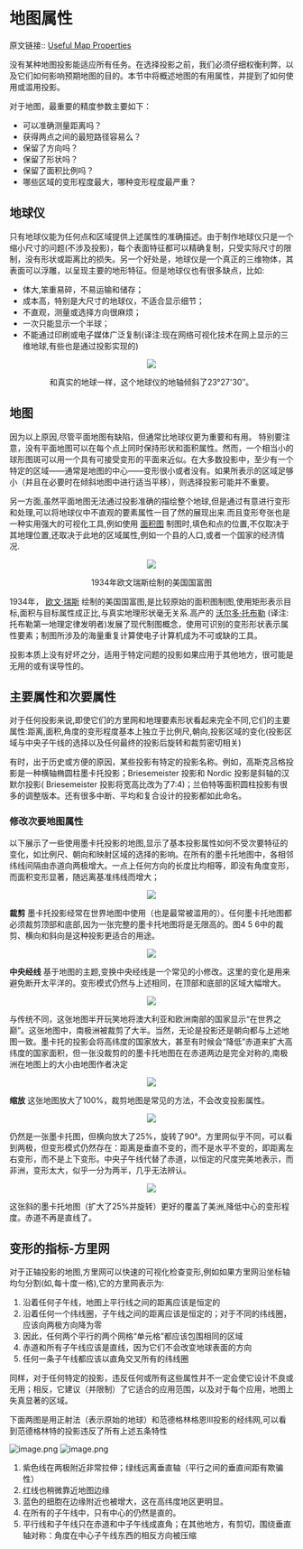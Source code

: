 # 地图属性

原文链接:: [Useful Map Properties](https://web.archive.org/web/20180310221837/http://www.progonos.com/furuti/MapProj/Normal/CartDef/MapDef/mapDef.html)

没有某种地图投影能适应所有任务。在选择投影之前，我们必须仔细权衡利弊，以及它们如何影响预期地图的目的。本节中将概述地图的有用属性，并提到了如何使用或滥用投影。

对于地图，最重要的精度参数主要如下：

* 可以准确测量距离吗？
* 获得两点之间的最短路径容易么？
*  保留了方向吗？
* 保留了形状吗？
* 保留了面积比例吗？
* 哪些区域的变形程度最大，哪种变形程度最严重？

## 地球仪
只有地球仪能为任何点和区域提供上述属性的准确描述。由于制作地球仪只是一个缩小尺寸的问题(不涉及投影)，每个表面特征都可以精确复制，只受实际尺寸的限制，没有形状或距离比的损失。另一个好处是，地球仪是一个真正的三维物体，其表面可以浮雕，以呈现主要的地形特征。但是地球仪也有很多缺点，比如: 
* 体大,笨重易碎，不易运输和储存；
* 成本高，特别是大尺寸的地球仪，不适合显示细节；
* 不直观，测量或选择方向很麻烦；
* 一次只能显示一个半球；
* 不能通过印刷或电子媒体广泛复制(译注:现在网络可视化技术在网上显示的三维地球,有些也是通过投影实现的)

<div align="center"><img src="./asserts/globe_1623333169687_0.jpg"/></div>

<center><p>和真实的地球一样，这个地球仪的地轴倾斜了23°27'30″。</p></center>

## 地图
因为以上原因,尽管平面地图有缺陷，但通常比地球仪更为重要和有用。 特别要注意，没有平面地图可以在每个点上同时保持形状和面积属性。然而，一个相当小的球形图斑可以用一个具有可接受变形的平面来近似。在大多数投影中，至少有一个特定的区域——通常是地图的中心——变形很小或者没有。如果所表示的区域足够小（并且在必要时在倾斜地图中进行适当平移），则选择投影可能并不重要。

另一方面,虽然平面地图无法通过投影准确的描绘整个地球,但是通过有意进行变形和处理,可以将地球仪中不直观的要素属性一目了然的展现出来.而且变形夸张也是一种实用强大的可视化工具,例如使用
[面积图](https://www.gislounge.com/area-cartograms-explored/) 制图时,填色和点的位置,不仅取决于其地理位置,还取决于此地的区域属性,例如一个县的人口,或者一个国家的经济情况.

<div align="center"><img src="./asserts/national_wealth_1623333756230_0.jpg"/></div>

<center><p>1934年欧文瑞斯绘制的美国国富图</p></center>

1934年， [欧文·瑞斯](http://wiki.gis.com/wiki/index.php/Erwin_Raisz) 绘制的美国国富图,是比较原始的面积图制图,使用矩形表示目标,面积与目标属性成正比,与真实地理形状毫无关系.高产的 [沃尔多·托布勒](http://wiki.gis.com/wiki/index.php/Waldo_R._Tobler) (译注:托布勒第一地理定律发明者)发展了现代制图概念，使用可识别的变形形状表示属性要素；制图所涉及的海量重复计算使电子计算机成为不可或缺的工具。

投影本质上没有好坏之分，适用于特定问题的投影如果应用于其他地方，很可能是无用的或有误导性的。

## 主要属性和次要属性
对于任何投影来说,即使它们的方里网和地理要素形状看起来完全不同,它们的主要属性:距离,面积,角度的变形程度基本上独立于比例尺,朝向,投影区域的变化(投影区域与中央子午线的选择以及任何最终的投影后旋转和裁剪密切相关)

有时，出于历史或方便的原因，某些投影有特定的投影名称。例如，高斯克吕格投影是一种横轴椭圆柱墨卡托投影；Briesemeister 投影和 Nordic 投影是斜轴的汉默尔投影( Briesemeister 投影将宽高比改为了7:4)；兰伯特等面积圆柱投影有很多的调整版本。还有很多中断、平均和复合设计的投影都如此命名。

### 修改次要地图属性
以下展示了一些使用墨卡托投影的地图,显示了基本投影属性如何不受次要特征的变化，如比例尺、朝向和映射区域的选择的影响。在所有的墨卡托地图中，各相邻纬线间隔由赤道向两极增大。一点上任何方向的长度比均相等，即没有角度变形，而面积变形显著，随远离基准纬线而增大；

<div align="center"><img src="./asserts/image_1623334066481_0.png"/></div>

**裁剪** 墨卡托投影经常在世界地图中使用（也是最常被滥用的）。任何墨卡托地图都必须裁剪顶部和底部,因为一张完整的墨卡托地图将是无限高的。图4 5 6中的裁剪、横向和斜向是这种投影更适合的用途。

<div align="center"><img src="./asserts/image_1623334109201_0.png"/></div>

**中央经线** 基于地图的主题,变换中央经线是一个常见的小修改。这里的变化是用来避免断开太平洋的。变形模式仍然与上述相同，在顶部和底部的区域大幅增大。

<div align="center"><img src="./asserts/image_1623334182773_0.png"/></div>

与传统不同，这张地图半开玩笑地将澳大利亚和欧洲南部的国家显示“在世界之巅”。这张地图中，南极洲被裁剪了大半。当然，无论是投影还是朝向都与上述地图一致。墨卡托的投影会将高纬度的国家放大，甚至有时候会“降低”赤道来扩大高纬度的国家面积，但一张没裁剪的的墨卡托地图在在赤道两边是完全对称的,南极洲在地图上的大小由地图作者决定 

<div align="center"><img src="./asserts/image_1623334224725_0.png"/></div>

**缩放** 这张地图放大了100%，裁剪地图是常见的方法，不会改变投影属性。 

<div align="center"><img src="./asserts/image_1623334268159_0.png"/></div>

仍然是一张墨卡托图，但横向放大了25%，旋转了90°。方里网似乎不同，可以看到两极，但变形模式仍然存在：距离是垂直不变的，而不是水平不变的，即距离左右变形，而不是上下变形。中央子午线代替了赤道，以恒定的尺度完美地表示，而非洲，变形太大，似乎一分为两半，几乎无法辨认。 

<div align="center"><img src="./asserts/image_1623334290586_0.png"/></div>

这张斜的墨卡托地图（扩大了25%并旋转）更好的覆盖了美洲,降低中心的变形程度。赤道不再是直线了。

## 变形的指标-方里网
对于正轴投影的地图,方里网可以快速的可视化检查变形,例如如果方里网沿坐标轴均匀分割(如,每十度一格),它的方里网表示为: 
1. 沿着任何子午线，地图上平行线之间的距离应该是恒定的
2. 沿着任何一个纬线圈，子午线之间的距离应该是恒定的；对于不同的纬线圈，应该向两极方向降为零
3. 因此，任何两个平行的两个网格“单元格”都应该包围相同的区域
4. 赤道和所有子午线应该是直线，因为它们不会改变地球表面的方向
5. 任何一条子午线都应该以直角交叉所有的纬线圈

同样，对于任何特定的投影，违反任何或所有这些属性并不一定会使它设计不良或无用；相反，它建议（并限制）了它适合的应用范围，以及对于每个应用，地图上失真显著的区域。

下面两图是用正射法（表示原始的地球）和范德格林格恩III投影的经纬网,可以看到范德格林特的投影违反了所有上述五条特性

![image.png](./asserts/image_1623334532137_0.png) ![image.png](./asserts/image_1623334540763_0.png)



1. 紫色线在两极附近非常拉伸；绿线远离垂直轴（平行之间的垂直间距有欺骗性）
2. 红线也稍微靠近地图边缘
3. 蓝色的细胞在边缘附近也被增大，这在高纬度地区更明显。
4. 在所有的子午线中，只有中心的仍然是直的。
5. 平行线和子午线只在赤道和中子午线成直角；在其他地方，有剪切，围绕垂直轴对称：角度在中心子午线东西的相反方向被压缩